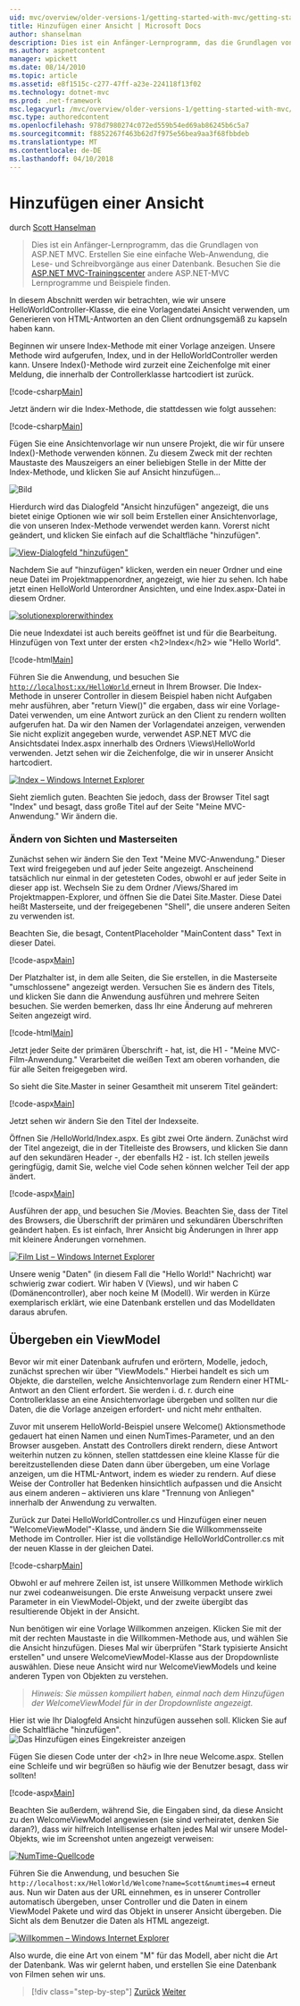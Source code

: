 ```yaml
---
uid: mvc/overview/older-versions-1/getting-started-with-mvc/getting-started-with-mvc-part3
title: Hinzufügen einer Ansicht | Microsoft Docs
author: shanselman
description: Dies ist ein Anfänger-Lernprogramm, das die Grundlagen von ASP.NET MVC. Erstellen Sie eine einfache Web-Anwendung, die Lese- und Schreibvorgänge aus einer Datenbank.
ms.author: aspnetcontent
manager: wpickett
ms.date: 08/14/2010
ms.topic: article
ms.assetid: e8f1515c-c277-47ff-a23e-224118f13f02
ms.technology: dotnet-mvc
ms.prod: .net-framework
msc.legacyurl: /mvc/overview/older-versions-1/getting-started-with-mvc/getting-started-with-mvc-part3
msc.type: authoredcontent
ms.openlocfilehash: 978d7980274c072ed559b54ed69ab86245b6c5a7
ms.sourcegitcommit: f8852267f463b62d7f975e56bea9aa3f68fbbdeb
ms.translationtype: MT
ms.contentlocale: de-DE
ms.lasthandoff: 04/10/2018
---
```

<a name="adding-a-view"></a>Hinzufügen einer Ansicht
====================
durch [Scott Hanselman](https://github.com/shanselman)

> Dies ist ein Anfänger-Lernprogramm, das die Grundlagen von ASP.NET MVC. Erstellen Sie eine einfache Web-Anwendung, die Lese- und Schreibvorgänge aus einer Datenbank. Besuchen Sie die [ASP.NET MVC-Trainingscenter](../../../index.md) andere ASP.NET-MVC Lernprogramme und Beispiele finden.


In diesem Abschnitt werden wir betrachten, wie wir unsere HelloWorldController-Klasse, die eine Vorlagendatei Ansicht verwenden, um Generieren von HTML-Antworten an den Client ordnungsgemäß zu kapseln haben kann.

Beginnen wir unsere Index-Methode mit einer Vorlage anzeigen. Unsere Methode wird aufgerufen, Index, und in der HelloWorldController werden kann. Unsere Index()-Methode wird zurzeit eine Zeichenfolge mit einer Meldung, die innerhalb der Controllerklasse hartcodiert ist zurück.

[!code-csharp[Main](getting-started-with-mvc-part3/samples/sample1.cs)]

Jetzt ändern wir die Index-Methode, die stattdessen wie folgt aussehen:

[!code-csharp[Main](getting-started-with-mvc-part3/samples/sample2.cs)]

Fügen Sie eine Ansichtenvorlage wir nun unsere Projekt, die wir für unsere Index()-Methode verwenden können. Zu diesem Zweck mit der rechten Maustaste des Mauszeigers an einer beliebigen Stelle in der Mitte der Index-Methode, und klicken Sie auf Ansicht hinzufügen...

![Bild](getting-started-with-mvc-part3/_static/image1.png)

Hierdurch wird das Dialogfeld "Ansicht hinzufügen" angezeigt, die uns bietet einige Optionen wie wir soll beim Erstellen einer Ansichtenvorlage, die von unseren Index-Methode verwendet werden kann. Vorerst nicht geändert, und klicken Sie einfach auf die Schaltfläche "hinzufügen".

[![View-Dialogfeld "hinzufügen"](getting-started-with-mvc-part3/_static/image3.png)](getting-started-with-mvc-part3/_static/image2.png)

Nachdem Sie auf "hinzufügen" klicken, werden ein neuer Ordner und eine neue Datei im Projektmappenordner, angezeigt, wie hier zu sehen. Ich habe jetzt einen HelloWorld Unterordner Ansichten, und eine Index.aspx-Datei in diesem Ordner.

[![solutionexplorerwithindex](getting-started-with-mvc-part3/_static/image5.png)](getting-started-with-mvc-part3/_static/image4.png)

Die neue Indexdatei ist auch bereits geöffnet ist und für die Bearbeitung. Hinzufügen von Text unter der ersten &lt;h2&gt;Index&lt;/h2&gt; wie "Hello World".

[!code-html[Main](getting-started-with-mvc-part3/samples/sample3.html)]

Führen Sie die Anwendung, und besuchen Sie [ `http://localhost:xx/HelloWorld` ](http://localhostxx) erneut in Ihrem Browser. Die Index-Methode in unserer Controller in diesem Beispiel haben nicht Aufgaben mehr ausführen, aber "return View()" die ergaben, dass wir eine Vorlage-Datei verwenden, um eine Antwort zurück an den Client zu rendern wollten aufgerufen hat. Da wir den Namen der Vorlagendatei anzeigen, verwenden Sie nicht explizit angegeben wurde, verwendet ASP.NET MVC die Ansichtsdatei Index.aspx innerhalb des Ordners \Views\HelloWorld verwenden. Jetzt sehen wir die Zeichenfolge, die wir in unserer Ansicht hartcodiert.

[![Index – Windows Internet Explorer](getting-started-with-mvc-part3/_static/image7.png)](getting-started-with-mvc-part3/_static/image6.png)

Sieht ziemlich guten. Beachten Sie jedoch, dass der Browser Titel sagt "Index" und besagt, dass große Titel auf der Seite "Meine MVC-Anwendung." Wir ändern die.

### <a name="changing-views-and-master-pages"></a>Ändern von Sichten und Masterseiten

Zunächst sehen wir ändern Sie den Text "Meine MVC-Anwendung." Dieser Text wird freigegeben und auf jeder Seite angezeigt. Anscheinend tatsächlich nur einmal in der getesteten Codes, obwohl er auf jeder Seite in dieser app ist. Wechseln Sie zu dem Ordner /Views/Shared im Projektmappen-Explorer, und öffnen Sie die Datei Site.Master. Diese Datei heißt Masterseite, und der freigegebenen "Shell", die unsere anderen Seiten zu verwenden ist.

Beachten Sie, die besagt, ContentPlaceholder "MainContent dass" Text in dieser Datei.

[!code-aspx[Main](getting-started-with-mvc-part3/samples/sample4.aspx)]

Der Platzhalter ist, in dem alle Seiten, die Sie erstellen, in die Masterseite "umschlossene" angezeigt werden. Versuchen Sie es ändern des Titels, und klicken Sie dann die Anwendung ausführen und mehrere Seiten besuchen. Sie werden bemerken, dass Ihr eine Änderung auf mehreren Seiten angezeigt wird.

[!code-html[Main](getting-started-with-mvc-part3/samples/sample5.html)]

Jetzt jeder Seite der primären Überschrift - hat, ist, die H1 - "Meine MVC-Film-Anwendung." Verarbeitet die weißen Text am oberen vorhanden, die für alle Seiten freigegeben wird.

So sieht die Site.Master in seiner Gesamtheit mit unserem Titel geändert:

[!code-aspx[Main](getting-started-with-mvc-part3/samples/sample6.aspx)]

Jetzt sehen wir ändern Sie den Titel der Indexseite.

Öffnen Sie /HelloWorld/Index.aspx. Es gibt zwei Orte ändern. Zunächst wird der Titel angezeigt, die in der Titelleiste des Browsers, und klicken Sie dann auf den sekundären Header -, der ebenfalls H2 - ist. Ich stellen jeweils geringfügig, damit Sie, welche viel Code sehen können welcher Teil der app ändert.

[!code-aspx[Main](getting-started-with-mvc-part3/samples/sample7.aspx)]

Ausführen der app, und besuchen Sie /Movies. Beachten Sie, dass der Titel des Browsers, die Überschrift der primären und sekundären Überschriften geändert haben. Es ist einfach, Ihrer Ansicht big Änderungen in Ihrer app mit kleinere Änderungen vornehmen.

[![Film List – Windows Internet Explorer](getting-started-with-mvc-part3/_static/image9.png)](getting-started-with-mvc-part3/_static/image8.png)

Unsere wenig "Daten" (in diesem Fall die "Hello World!" Nachricht) war schwierig zwar codiert. Wir haben V (Views), und wir haben C (Domänencontroller), aber noch keine M (Modell). Wir werden in Kürze exemplarisch erklärt, wie eine Datenbank erstellen und das Modelldaten daraus abrufen.

## <a name="passing-a-viewmodel"></a>Übergeben ein ViewModel

Bevor wir mit einer Datenbank aufrufen und erörtern, Modelle, jedoch, zunächst sprechen wir über "ViewModels." Hierbei handelt es sich um Objekte, die darstellen, welche Ansichtenvorlage zum Rendern einer HTML-Antwort an den Client erfordert. Sie werden i. d. r. durch eine Controllerklasse an eine Ansichtenvorlage übergeben und sollten nur die Daten, die die Vorlage anzeigen erfordert- und nicht mehr enthalten.

Zuvor mit unserem HelloWorld-Beispiel unsere Welcome() Aktionsmethode gedauert hat einen Namen und einen NumTimes-Parameter, und an den Browser ausgeben. Anstatt des Controllers direkt rendern, diese Antwort weiterhin nutzen zu können, stellen stattdessen eine kleine Klasse für die bereitzustellenden diese Daten dann über übergeben, um eine Vorlage anzeigen, um die HTML-Antwort, indem es wieder zu rendern. Auf diese Weise der Controller hat Bedenken hinsichtlich aufpassen und die Ansicht aus einem anderen – aktivieren uns klare "Trennung von Anliegen" innerhalb der Anwendung zu verwalten.

Zurück zur Datei HelloWorldController.cs und Hinzufügen einer neuen "WelcomeViewModel"-Klasse, und ändern Sie die Willkommensseite Methode im Controller. Hier ist die vollständige HelloWorldController.cs mit der neuen Klasse in der gleichen Datei.

[!code-csharp[Main](getting-started-with-mvc-part3/samples/sample8.cs)]

Obwohl er auf mehrere Zeilen ist, ist unsere Willkommen Methode wirklich nur zwei codeanweisungen. Die erste Anweisung verpackt unsere zwei Parameter in ein ViewModel-Objekt, und der zweite übergibt das resultierende Objekt in der Ansicht.

Nun benötigen wir eine Vorlage Willkommen anzeigen. Klicken Sie mit der mit der rechten Maustaste in die Willkommen-Methode aus, und wählen Sie die Ansicht hinzufügen. Dieses Mal wir überprüfen "Stark typisierte Ansicht erstellen" und unsere WelcomeViewModel-Klasse aus der Dropdownliste auswählen. Diese neue Ansicht wird nur WelcomeViewModels und keine anderen Typen von Objekten zu verstehen.

> *Hinweis: Sie müssen kompiliert haben, einmal nach dem Hinzufügen der WelcomeViewModel für in der Dropdownliste angezeigt.*


Hier ist wie Ihr Dialogfeld Ansicht hinzufügen aussehen soll. Klicken Sie auf die Schaltfläche "hinzufügen". ![Das Hinzufügen eines Eingekreister anzeigen](getting-started-with-mvc-part3/_static/image10.png)

Fügen Sie diesen Code unter der &lt;h2&gt; in Ihre neue Welcome.aspx. Stellen eine Schleife und wir begrüßen so häufig wie der Benutzer besagt, dass wir sollten!

[!code-aspx[Main](getting-started-with-mvc-part3/samples/sample9.aspx)]

Beachten Sie außerdem, während Sie, die Eingaben sind, da diese Ansicht zu den WelcomeViewModel angewiesen (sie sind verheiratet, denken Sie daran?), dass wir hilfreich Intellisense erhalten jedes Mal wir unsere Model-Objekts, wie im Screenshot unten angezeigt verweisen:

[![NumTime-Quellcode](getting-started-with-mvc-part3/_static/image12.png)](getting-started-with-mvc-part3/_static/image11.png)

Führen Sie die Anwendung, und besuchen Sie `http://localhost:xx/HelloWorld/Welcome?name=Scott&numtimes=4` erneut aus. Nun wir Daten aus der URL einnehmen, es in unserer Controller automatisch übergeben, unser Controller und die Daten in einem ViewModel Pakete und wird das Objekt in unserer Ansicht übergeben. Die Sicht als dem Benutzer die Daten als HTML angezeigt.

[![Willkommen – Windows Internet Explorer](getting-started-with-mvc-part3/_static/image14.png)](getting-started-with-mvc-part3/_static/image13.png)

Also wurde, die eine Art von einem "M" für das Modell, aber nicht die Art der Datenbank. Was wir gelernt haben, und erstellen Sie eine Datenbank von Filmen sehen wir uns.

> [!div class="step-by-step"]
> [Zurück](getting-started-with-mvc-part2.md)
> [Weiter](getting-started-with-mvc-part4.md)
